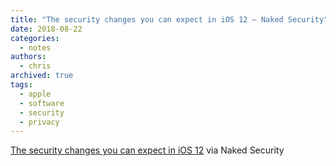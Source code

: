 ```yaml
---
title: "The security changes you can expect in iOS 12 – Naked Security"
date: 2018-08-22
categories:
  - notes
authors:
  - chris
archived: true
tags:
  - apple
  - software
  - security
  - privacy
---
```


[The security changes you can expect in iOS 12](https://nakedsecurity.sophos.com/2018/08/21/the-security-changes-you-can-expect-in-ios-12/) via Naked Security
